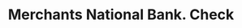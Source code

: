 ---
doi: 10.7916/D81274P9
date_other: '1880'
date_other_textual: 1880-1889
form: printed ephemera
genre:
- Checks (bank checks)
name:
- Merchants National Bank
object_in_context_url: https://biggert.cul.columbia.edu/items/view/ave_biggert_00781
subject_hierarchical_geographic:
- Manchester, New Hampshire, United States
subject_name:
- Merchants National Bank
title: Merchants National Bank. Check
sort_title: Merchants National Bank. Check
call_number: ave_biggert_00781
coordinates:
- 42.990833333333335,-71.46361111111112
pid: ave_biggert_00781
identifiers: ave_biggert_00781
thumbnail: false
permalink: /biggert/ave_biggert_00781/
layout: iiif-image-page
---